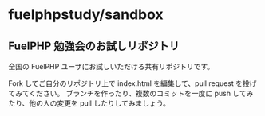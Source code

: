 # fuelphpstudy/sandbox

## FuelPHP 勉強会のお試しリポジトリ

全国の FuelPHP ユーザにお試しいただける共有リポジトリです。

Fork してご自分のリポジトリ上で index.html を編集して、pull request を投げてみてください。
ブランチを作ったり、複数のコミットを一度に push してみたり、他の人の変更を pull したりしてみましょう。
